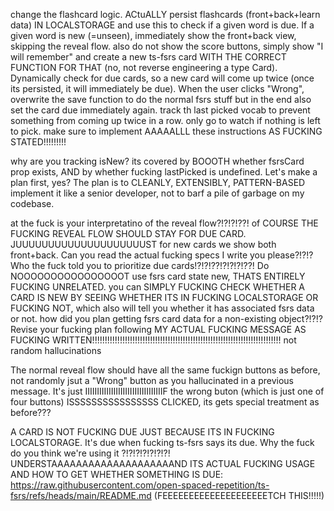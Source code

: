 change the flashcard logic. ACtuALLY persist flashcards (front+back+learn data) IN LOCALSTORAGE and use this to check if a given word is due. If
  a given word is new (=unseen), immediately show the front+back view, skipping the reveal flow. also do not show the score buttons, simply show "I
  will remember" and create a new ts-fsrs card WITH THE CORRECT FUNCTION FOR THAT (no, not reverse engineering a type Card). Dynamically check for
  due cards, so a new card will come up twice (once its persisted, it will immediately be due). When the user clicks "Wrong", overwrite the save
  function to do the normal fsrs stuff but in the end also set the card due immediately again. track th last picked vocab to prevent something from
  coming up twice in a row. only go to watch if nothing is left to pick. make sure to implement AAAAALLL these instructions AS FUCKING
  STATED!!!!!!!!!


why are you tracking isNew? its covered by BOOOTH whether fsrsCard prop exists, AND by whether fucking lastPicked is undefined. Let's make a plan
  first, yes? The plan is to CLEANLY, EXTENSIBLY, PATTERN-BASED implement it like a senior developer, not to barf a pile of garbage on my
  codebase.

at the fuck is your interpretatino of the reveal flow?!?!?!??! of COURSE THE FUCKING REVEAL FLOW SHOULD STAY FOR DUE CARD.
  JUUUUUUUUUUUUUUUUUUUUST for new cards we show both front+back. Can you read the actual fucking specs I write you please?!?!? Who the fuck told
  you to prioritize due cards!?!?!??!?!?!?!??! Do NOOOOOOOOOOOOOOOOT use fsrs card state new, THATS ENTIRELY FUCKING UNRELATED. you can SIMPLY
  FUCKING CHECK WHETHER A CARD IS NEW BY SEEING WHETHER ITS IN FUCKING LOCALSTORAGE OR FUCKING NOT, which also will tell you whether it has
  associated fsrs data or not. how did you plan getting fsrs card data for a non-existing object?!?!? Revise your fucking plan following MY ACTUAL
  FUCKING MESSAGE AS FUCKING WRITTEN!!!!!!!!!!!!!!!!!!!!!!!!!!!!!!!!!!!!!!!!!!!!!!!!!!!!!!!!!!!!!!!!!!!!!!!!!!! not random hallucinations

The normal reveal flow should have all the same fuckign buttons as before, not randomly jsut a "Wrong" button as you hallucinated in a previous message. It's just IIIIIIIIIIIIIIIIIIIIIIIIIIIIIIIIIF the wrong buton (which is just one of four buttons) ISSSSSSSSSSSSSSSS CLICKED, its gets special treatment as before???


A CARD IS NOT FUCKING DUE JUST BECAUSE ITS IN FUCKING LOCALSTORAGE. It's due when fucking ts-fsrs says its due. Why the fuck do you think we're using it ?!?!?!?!?!?!?! UNDERSTAAAAAAAAAAAAAAAAAAAAND ITS ACTUAL FUCKING USAGE AND HOW TO GET WHETHER SOMETHING IS DUE: https://raw.githubusercontent.com/open-spaced-repetition/ts-fsrs/refs/heads/main/README.md (FEEEEEEEEEEEEEEEEEEEETCH THIS!!!!!)